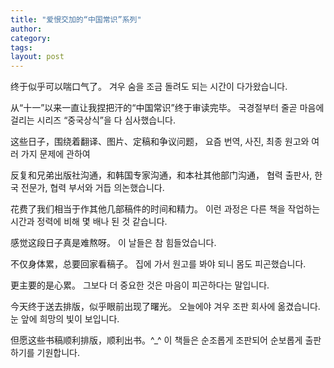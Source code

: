 ```yaml
---
title: "爱恨交加的“中国常识”系列"
author:
category: 
tags: 
layout: post
---
```

终于似乎可以喘口气了。
겨우 숨을 조금 돌려도 되는 시간이 다가왔습니다.

从“十一”以来一直让我捏把汗的“中国常识”终于审读完毕。
국경절부터 줄곧 마음에 걸리는 시리즈 “중국상식”을 다 심사했습니다.

这些日子，围绕着翻译、图片、定稿和争议问题，
요즘 번역, 사진, 최종 원고와 여러 가지 문제에 관하여

反复和兄弟出版社沟通，和韩国专家沟通，和本社其他部门沟通，
협력 출판사, 한국 전문가, 협력 부서와 거듭 의논했습니다.

花费了我们相当于作其他几部稿件的时间和精力。
이런 과정은 다른 책을 작업하는 시간과 정력에 비해 몇 배나 된 것 같습니다.

感觉这段日子真是难熬呀。
이 날들은 참 힘들었습니다.

不仅身体累，总要回家看稿子。
집에 가서 원고를 봐야 되니 몸도 피곤했습니다.

更主要的是心累。
그보다 더 중요한 것은 마음이 피곤하다는 말입니다.

今天终于送去排版，似乎眼前出现了曙光。
오늘에야 겨우 조판 회사에 옮겼습니다. 눈 앞에 희망의 빛이 보입니다.

但愿这些书稿顺利排版，顺利出书。^_^
이 책들은 순조롭게 조판되어 순보롭게 출판하기를 기원합니다.


